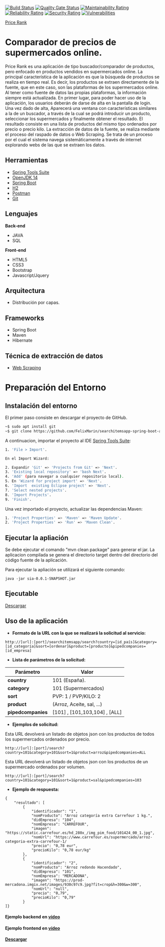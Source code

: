 [![Build Status](https://travis-ci.org/FelixMarin/searchitemsapp-spring-boot-api.png?branch=master)](https://travis-ci.org/FelixMarin/searchitemsapp-spring-boot-api)  [![Quality Gate Status](https://sonarcloud.io/api/project_badges/measure?project=FelixMarin_searchitemsapp-spring-boot-api&metric=alert_status)](https://sonarcloud.io/dashboard?id=FelixMarin_searchitemsapp-spring-boot-api)  [![Maintainability Rating](https://sonarcloud.io/api/project_badges/measure?project=FelixMarin_searchitemsapp-spring-boot-api&metric=sqale_rating)](https://sonarcloud.io/dashboard?id=FelixMarin_searchitemsapp-spring-boot-api)  [![Reliability Rating](https://sonarcloud.io/api/project_badges/measure?project=FelixMarin_searchitemsapp-spring-boot-api&metric=reliability_rating)](https://sonarcloud.io/dashboard?id=FelixMarin_searchitemsapp-spring-boot-api)  [![Security Rating](https://sonarcloud.io/api/project_badges/measure?project=FelixMarin_searchitemsapp-spring-boot-api&metric=security_rating)](https://sonarcloud.io/dashboard?id=FelixMarin_searchitemsapp-spring-boot-api)  [![Vulnerabilities](https://sonarcloud.io/api/project_badges/measure?project=FelixMarin_searchitemsapp-spring-boot-api&metric=vulnerabilities)](https://sonarcloud.io/dashboard?id=FelixMarin_searchitemsapp-spring-boot-api)

[Price Rank](https://github.com/FelixMarin/searchitemsapp-spring-boot-api/blob/develop/src/main/resources/static/img/logo/pricerank.png)


# Comparador de precios de supermercados online.

Price Rank es una aplicación de tipo buscador/comparador de productos, pero enfocado en productos vendidos en supermercados online. La principal característica de la aplicación es que la búsqueda de productos se realiza en tiempo real. Es decir, los productos se extraen directamente de la fuente, que en este caso, son las plataformas de los supermercados online. Al tener como fuente de datos las propias plataformas, la información siempre está actualizada.
En primer lugar, para poder hacer uso de la aplicación, los usuarios deberán de darse de alta en la pantalla de login. Una vez dado de alta, Aparecerá una ventana con características similares a la de un buscador, a través de la cual se podrá introducir un producto, seleccionar los supermercados y finalmente obtener el resultado. El resultado consiste en una lista de productos del mismo tipo ordenados por precio o precio kilo. 
La extracción de datos de la fuente, se realiza mediante el proceso del raspado de datos o Web Scraping. Se trata de un proceso por el cual el sistema navega sistemáticamente a través de internet explorando webs de las que se extraen los datos. 


## Herramientas

- [Spring Tools Suite](https://spring.io/tools)
- [OpenJDK 14](https://openjdk.java.net/projects/jdk/)
- [Spring Boot](https://start.spring.io/)
- [H2](http://h2database.com/html/main.htmls)
- [Postman](https://www.postman.com/)
- [Git](https://git-scm.com/downloads)

## Lenguajes

**Back-end**
- JAVA
- SQL

**Front-end**
- HTML5
- CSS3
- Bootstrap
- Javascript/Jquery

## Arquitectura

- Distribución por capas. 

## Frameworks

- Spring Boot
- Maven
- Hibernate

## Técnica de extracción de datos

- [Web Scraping](https://es.wikipedia.org/wiki/Web_scraping)

# Preparación del Entorno


## Instalación del entorno 
El primer paso consiste en descargar el proyecto de GitHub.  

```bash
~$ sudo apt install git 
~$ git clone https://github.com/FelixMarin/searchitemsapp-spring-boot-api.git 
```
A continuacion, importar el proyecto al IDE [Spring Tools Suite](https://spring.io/tools):

```bash
1. 'File > Import'.

En el Import Wizard:

2. Expandir 'Git' => 'Projects from Git' => 'Next'.
3. 'Existing local repository' => 'bash Next'.
4. 'Add' (para navegar a cualquier repositorio local).
5. En 'Wizard for project import' => 'Next'. 
6. 'Import  existing Eclipse project' => 'Next'.
7. 'Select nested projects'.
8. 'Import Projects'.
9. 'Finish'.
```

Una vez importado el proyecto, actualizar las dependencias Maven: 

```bash
1. 'Project Properties' => 'Maven' => 'Maven Update'.
2. 'Project Properties' => 'Run' => 'Maven Clean'.
```

## Ejecutar la apliación

Se debe ejecutar el comando "mvn clean package" para generar el jar. La aplicacion compilada se genera el directorio target dentro del directorio del código fuente de la aplicación. 

Para ejecutar la apliación se utilizará el siguiente comando:

```console
java -jar sia-0.0.1-SNAPSHOT.jar
```

## Ejecutable
[Descargar](https://github.com/FelixMarin/searchitemsapp-spring-boot-api/releases/download/rls1.9/rls1.9.zip)

## Uso de la aplicación

- **Formato de la URL con la que se realizará la solicitud al servicio:**

```console
http://[url]:[port]/searchitemsapp/search?country=[id_país]&category=[id_categoría]&sort=[ordenar]&product=[producto]&pipedcompanies=[id_empresa]
```

- **Lista de parámetros de la solicitud:**

| Parámetro | Valor |
| --- | --- |
| __country__ | 101 (España). |
| __category__ | 101 (Supermercados) |
| __sort__ | PVP: 1 / PVP/KILO: 2 |
| __product__ | (Arroz, Aceite, sal, ...) |
| __pipedcompanies__ | [101] , [101,103,104] , [ALL] |
 

- **Ejemplos de solicitud:**

Esta URL devolverá un listado de objetos json con los productos de todos los supermercados ordenados por precio. 

```console
http://[url]:[port]/search?country=101&category=101&sort=1&product=arroz&pipedcompanies=ALL
```

Esta URL devolverá un listado de objetos json con los productos de un supermercado ordenados por volumen.

```console
http://[url]:[port]/search?country=101&category=101&sort=1&product=sal&pipedcompanies=103
```

- **Ejemplo de respuesta:**

```console
{
    "resultado": [
        {
            "identificador": "1",
            "nomProducto": "Arroz categoría extra Carrefour 1 kg.",
            "didEmpresa": "104",
            "nomEmpresa": "CARREFOUR",
            "imagen": "https://static.carrefour.es/hd_280x_/img_pim_food/101424_00_1.jpg",
            "nomUrl": "https://www.carrefour.es/supermercado/arroz-categoria-extra-carrefour-1/
            "precio": "0,78 eur",
            "precioKilo": "0,78 eur/kg"
        },
        {
            "identificador": "2",
            "nomProducto": "Arroz redondo Hacendado",
            "didEmpresa": "101",
            "nomEmpresa": "MERCADONA",
            "imagen": "https://prod-mercadona.imgix.net/images/930c97c9.jpg?fit=crop&h=300&w=300",
            "nomUrl": "null",
            "precio": "0,79",
            "precioKilo": "0,79"
        }
]}
```

#### Ejemplo backend en [vídeo](https://youtu.be/smuZhHQhij4)
#### Ejemplo frontend en [vídeo](https://www.youtube.com/watch?v=K_4Wp0Poh2Q&t=7s)
#### [Descargar](https://github.com/FelixMarin/searchitemsapp-spring-boot-api/releases/download/rls1.9/rls1.9.zip)
